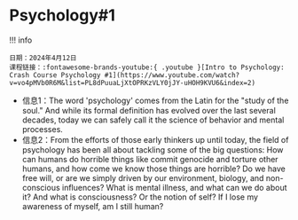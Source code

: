 # Psychology#1
!!! info 

    日期：2024年4月12日
    课程链接：:fontawesome-brands-youtube:{ .youtube }[Intro to Psychology: Crash Course Psychology #1](https://www.youtube.com/watch?v=vo4pMVb0R6M&list=PL8dPuuaLjXtOPRKzVLY0jJY-uHOH9KVU6&index=2) 

+ 信息1：The word 'psychology' comes from the Latin for the "study of the soul." And while its formal definition has evolved over the last several decades, today we can safely call it the science of behavior and mental processes. 
+ 信息2：From the efforts of those early thinkers up until today, the field of psychology has been all about tackling some of the big questions: How can humans do horrible things like commit genocide and torture other humans, and how come we know those things are horrible? Do we have free will, or are we simply driven by our environment, biology, and non-conscious influences? What is mental illness, and what can we do about it? And what is consciousness? Or the notion of self? If I lose my awareness of myself, am I still human?